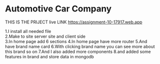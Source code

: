 # Automotive Car Company 
 THIS IS THE PRIJECT live LINK
 https://assignment-10-17917.web.app
 
1.I install all needed file  
2.Make to site server site and client side  
3.In home page add 6 sections 
4.In home page have more router 
5.And have brand name card
6.With clicking brand name you can see more about this brand so on
7.And I also added more components
8.and added some features in brand and store data in mongodb 

